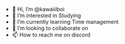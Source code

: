 - 👋 Hi, I’m @kawaiiiboi
- 👀 I’m interested in Studying
- 🌱 I’m currently learning Time management
- 💞️ I’m looking to collaborate on 
- 📫 How to reach me on discord

<!---
kawaiiiboi/kawaiiiboi is a ✨ special ✨ repository because its `README.md` (this file) appears on your GitHub profile.
You can click the Preview link to take a look at your changes.
--->
